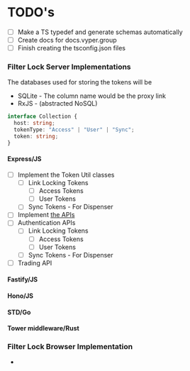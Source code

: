 # TODO's

- [ ] Make a TS typedef and generate schemas automatically
- [ ] Create docs for docs.vyper.group
- [ ] Finish creating the tsconfig.json files

### Filter Lock Server Implementations

The databases used for storing the tokens will be

- SQLite - The column name would be the proxy link
- RxJS - (abstracted NoSQL)

```ts
interface Collection {
  host: string;
  tokenType: "Access" | "User" | "Sync";
  token: string;
}
```

#### Express/JS

- [ ] Implement the Token Util classes
  - [ ] Link Locking Tokens
    - [ ] Access Tokens
    - [ ] User Tokens
  - [ ] Sync Tokens - For Dispenser
- [ ] Implement [the APIs](./for%20devs/standards/API%20Endpoints%20for%20Link%20Bot%20Locking.md)
- [ ] Authentication APIs
  - [ ] Link Locking Tokens
    - [ ] Access Tokens
    - [ ] User Tokens
  - [ ] Sync Tokens - For Dispenser
- [ ] Trading API

#### Fastify/JS

#### Hono/JS

#### STD/Go

#### Tower middleware/Rust

### Filter Lock Browser Implementation

-

```

```
